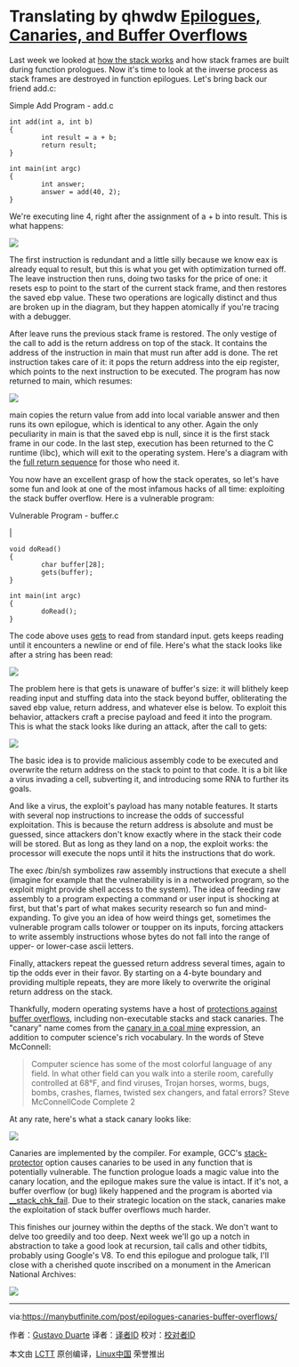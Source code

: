Translating by qhwdw [Epilogues, Canaries, and Buffer Overflows][1]
============================================================

Last week we looked at [how the stack works][2] and how stack frames are built during function prologues. Now it's time to look at the inverse process as stack frames are destroyed in function epilogues. Let's bring back our friend add.c:

Simple Add Program - add.c

```
int add(int a, int b)
{
		int result = a + b;
		return result;
}

int main(int argc)
{
		int answer;
		answer = add(40, 2);
}
```


We're executing line 4, right after the assignment of a + b into result. This is what happens:

![](https://manybutfinite.com/img/stack/returnFromAdd.png)

The first instruction is redundant and a little silly because we know eax is already equal to result, but this is what you get with optimization turned off. The leave instruction then runs, doing two tasks for the price of one: it resets esp to point to the start of the current stack frame, and then restores the saved ebp value. These two operations are logically distinct and thus are broken up in the diagram, but they happen atomically if you're tracing with a debugger.

After leave runs the previous stack frame is restored. The only vestige of the call to add is the return address on top of the stack. It contains the address of the instruction in main that must run after add is done. The ret instruction takes care of it: it pops the return address into the eip register, which points to the next instruction to be executed. The program has now returned to main, which resumes:

![](https://manybutfinite.com/img/stack/returnFromMain.png)

main copies the return value from add into local variable answer and then runs its own epilogue, which is identical to any other. Again the only peculiarity in main is that the saved ebp is null, since it is the first stack frame in our code. In the last step, execution has been returned to the C runtime (libc), which will exit to the operating system. Here's a diagram with the [full return sequence][3] for those who need it.

You now have an excellent grasp of how the stack operates, so let's have some fun and look at one of the most infamous hacks of all time: exploiting the stack buffer overflow. Here is a vulnerable program:

Vulnerable Program - buffer.c

| 
```
void doRead()
{
		char buffer[28];
		gets(buffer);
}

int main(int argc)
{
		doRead();
}
```

The code above uses [gets][4] to read from standard input. gets keeps reading until it encounters a newline or end of file. Here's what the stack looks like after a string has been read:

![](https://manybutfinite.com/img/stack/bufferCopy.png)

The problem here is that gets is unaware of buffer's size: it will blithely keep reading input and stuffing data into the stack beyond buffer, obliterating the saved ebp value, return address, and whatever else is below. To exploit this behavior, attackers craft a precise payload and feed it into the program. This is what the stack looks like during an attack, after the call to gets:

![](https://manybutfinite.com/img/stack/bufferOverflowExploit.png)

The basic idea is to provide malicious assembly code to be executed and overwrite the return address on the stack to point to that code. It is a bit like a virus invading a cell, subverting it, and introducing some RNA to further its goals.

And like a virus, the exploit's payload has many notable features. It starts with several nop instructions to increase the odds of successful exploitation. This is because the return address is absolute and must be guessed, since attackers don't know exactly where in the stack their code will be stored. But as long as they land on a nop, the exploit works: the processor will execute the nops until it hits the instructions that do work.

The exec /bin/sh symbolizes raw assembly instructions that execute a shell (imagine for example that the vulnerability is in a networked program, so the exploit might provide shell access to the system). The idea of feeding raw assembly to a program expecting a command or user input is shocking at first, but that's part of what makes security research so fun and mind-expanding. To give you an idea of how weird things get, sometimes the vulnerable program calls tolower or toupper on its inputs, forcing attackers to write assembly instructions whose bytes do not fall into the range of upper- or lower-case ascii letters.

Finally, attackers repeat the guessed return address several times, again to tip the odds ever in their favor. By starting on a 4-byte boundary and providing multiple repeats, they are more likely to overwrite the original return address on the stack.

Thankfully, modern operating systems have a host of [protections against buffer overflows][5], including non-executable stacks and stack canaries. The "canary" name comes from the [canary in a coal mine][6] expression, an addition to computer science's rich vocabulary. In the words of Steve McConnell:

> Computer science has some of the most colorful language of any field. In what other field can you walk into a sterile room, carefully controlled at 68°F, and find viruses, Trojan horses, worms, bugs, bombs, crashes, flames, twisted sex changers, and fatal errors? Steve McConnellCode Complete 2

At any rate, here's what a stack canary looks like:

![](https://manybutfinite.com/img/stack/bufferCanary.png)

Canaries are implemented by the compiler. For example, GCC's [stack-protector][7] option causes canaries to be used in any function that is potentially vulnerable. The function prologue loads a magic value into the canary location, and the epilogue makes sure the value is intact. If it's not, a buffer overflow (or bug) likely happened and the program is aborted via [__stack_chk_fail][8]. Due to their strategic location on the stack, canaries make the exploitation of stack buffer overflows much harder.

This finishes our journey within the depths of the stack. We don't want to delve too greedily and too deep. Next week we'll go up a notch in abstraction to take a good look at recursion, tail calls and other tidbits, probably using Google's V8\. To end this epilogue and prologue talk, I'll close with a cherished quote inscribed on a monument in the American National Archives:

![](https://manybutfinite.com/img/stack/past-is-prologue.jpg)

--------------------------------------------------------------------------------

via:https://manybutfinite.com/post/epilogues-canaries-buffer-overflows/

作者：[Gustavo Duarte][a]
译者：[译者ID](https://github.com/译者ID)
校对：[校对者ID](https://github.com/校对者ID)

本文由 [LCTT](https://github.com/LCTT/TranslateProject) 原创编译，[Linux中国](https://linux.cn/) 荣誉推出

[a]:http://duartes.org/gustavo/blog/about/
[1]:https://manybutfinite.com/post/epilogues-canaries-buffer-overflows/
[2]:https://manybutfinite.com/post/journey-to-the-stack
[3]:https://manybutfinite.com/img/stack/returnSequence.png
[4]:http://linux.die.net/man/3/gets
[5]:http://paulmakowski.wordpress.com/2011/01/25/smashing-the-stack-in-2011/
[6]:http://en.wiktionary.org/wiki/canary_in_a_coal_mine
[7]:http://gcc.gnu.org/onlinedocs/gcc-4.2.3/gcc/Optimize-Options.html
[8]:http://refspecs.linux-foundation.org/LSB_4.0.0/LSB-Core-generic/LSB-Core-generic/libc---stack-chk-fail-1.html